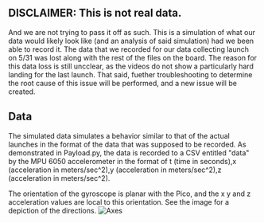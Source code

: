 ## DISCLAIMER: This is not real data.
And we are not trying to pass it off as such. This is a simulation of what our data would likely look like (and an analysis of said simulation) had we been able to record it. The data that we recorded for our data collecting launch on 5/31 was lost along with the rest of the files on the board. The reason for this data loss is still uncclear, as the videos do not show a particularly hard landing for the last launch. That said, fuether troubleshooting to determine the root cause of this issue will be performed, and a new issue will be created.
## Data
The simulated data simulates a behavior similar to that of the actual launches in the format of the data that was supposed to be recorded. As demonstrated in Payload.py, the data is recorded to a CSV entitled "data" by the MPU 6050 accelerometer in the format of t (time in seconds),x (acceleration in meters/sec^2),y (acceleration in meters/sec^2),z (acceleration in meters/sec^2).

The orientation of the gyroscope is planar with the Pico, and the x y and z acceleration values are local to this orientation. See the image for a depiction of the directions.
![Axes](axes.png)
